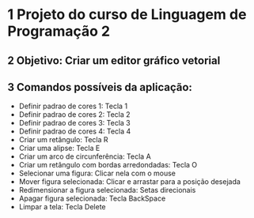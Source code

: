 # 1 Projeto do curso de Linguagem de Programação 2

## 2 Objetivo: Criar um editor gráfico vetorial

## 3 Comandos possíveis da aplicação:

- Definir padrao de cores 1: Tecla 1
- Definir padrao de cores 2: Tecla 2
- Definir padrao de cores 3: Tecla 3
- Definir padrao de cores 4: Tecla 4
- Criar um retângulo: Tecla R
- Criar uma alipse: Tecla E
- Criar um arco de circunferência: Tecla A
- Criar um retângulo com bordas arredondadas: Tecla O
- Selecionar uma figura: Clicar nela com o mouse
- Mover figura selecionada: Clicar e arrastar para a posição desejada
- Redimensionar a figura selecionada: Setas direcionais
- Apagar figura selecionada: Tecla BackSpace
- Limpar a tela: Tecla Delete